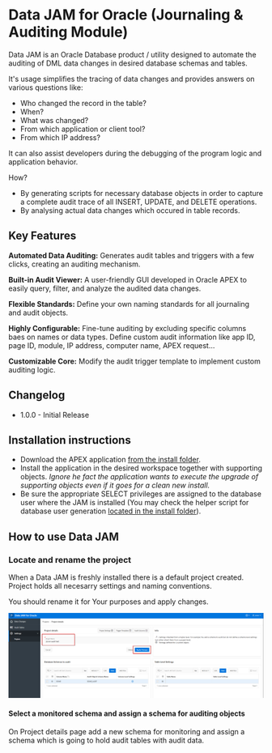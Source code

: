 # Data JAM for Oracle (Journaling & Auditing Module)

Data JAM is an Oracle Database product / utility designed to automate the auditing of DML data changes in desired database schemas and tables.

It's usage simplifies the tracing of data changes and provides answers on various questions like:

- Who changed the record in the table?
- When?
- What was changed?
- From which application or client tool?
- From which IP address?

It can also assist developers during the debugging of the program logic and application behavior.

How?

- By generating scripts for necessary database objects in order to capture a complete audit trace of all INSERT, UPDATE, and DELETE operations.
- By analysing actual data changes which occured in table records.

## Key Features

**Automated Data Auditing:** Generates audit tables and triggers with a few clicks, creating an auditing mechanism.

**Built-in Audit Viewer:** A user-friendly GUI developed in Oracle APEX to easily query, filter, and analyze the audited data changes.

**Flexible Standards:** Define your own naming standards for all journaling and audit objects.

**Highly Configurable:** Fine-tune auditing by excluding specific columns baes on names or data types. Define custom audit information like app ID, page ID, module, IP address, computer name, APEX request...

**Customizable Core:** Modify the audit trigger template to implement custom auditing logic.

## Changelog

- 1.0.0 - Initial Release

## Installation instructions

- Download the APEX application [from the install folder](https://github.com/zorantica/data-jam/blob/main/install/jam.sql).
- Install the application in the desired workspace together with supporting objects. *Ignore he fact the application wants to execute the upgrade of supporting objects even if it goes for a clean new install.*
- Be sure the appropriate SELECT privileges are assigned to the database user where the JAM is installed (You may check the helper script for database user generation [located in the install folder](https://github.com/zorantica/data-jam/blob/main/install/user.sql)).

## How to use Data JAM

### Locate and rename the project

When a Data JAM is freshly installed there is a default project created. Project holds all necesarry settings and naming conventions.

You should rename it for Your purposes and apply changes.

![alt text](img/Settings01.png)

#### Select a monitored schema and assign a schema for auditing objects

On Project details page add a new schema for monitoring and assign a schema which is going to hold audit tables with audit data.


